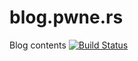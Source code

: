 # blog.pwne.rs
Blog contents
[![Build Status](https://travis-ci.org/rob-pwners/blog.pwne.rs.svg?branch=master)](https://travis-ci.org/rob-pwners/blog.pwne.rs)
